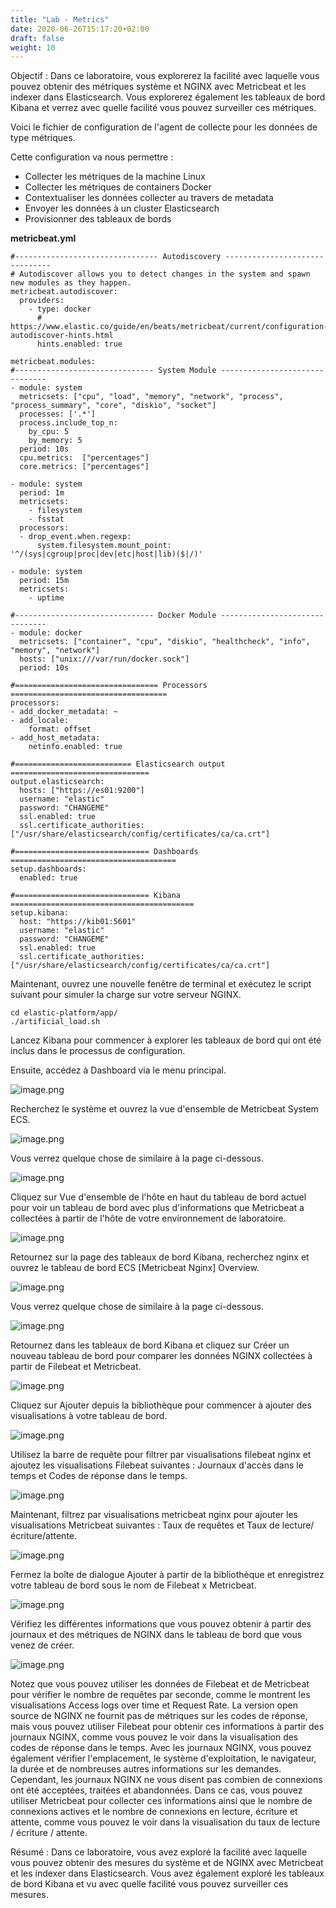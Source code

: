 ```yaml
---
title: "Lab - Metrics"
date: 2020-06-26T15:17:20+02:00
draft: false
weight: 10
---
```


Objectif : Dans ce laboratoire, vous explorerez la facilité avec laquelle vous pouvez obtenir des métriques système et NGINX avec Metricbeat et les indexer dans Elasticsearch. Vous explorerez également les tableaux de bord Kibana et verrez avec quelle facilité vous pouvez surveiller ces métriques.

Voici le fichier de configuration de l'agent de collecte pour les données de type métriques.

Cette configuration va nous permettre :
- Collecter les métriques de la machine Linux
- Collecter les métriques de containers Docker
- Contextualiser les données collecter au travers de metadata
- Envoyer les données à un cluster Elasticsearch
- Provisionner des tableaux de bords


**metricbeat.yml**

```
#-------------------------------- Autodiscovery -------------------------------
# Autodiscover allows you to detect changes in the system and spawn new modules as they happen.
metricbeat.autodiscover:
  providers:
    - type: docker
      # https://www.elastic.co/guide/en/beats/metricbeat/current/configuration-autodiscover-hints.html
      hints.enabled: true

metricbeat.modules:
#------------------------------- System Module -------------------------------
- module: system
  metricsets: ["cpu", "load", "memory", "network", "process", "process_summary", "core", "diskio", "socket"]
  processes: ['.*']
  process.include_top_n:
    by_cpu: 5
    by_memory: 5
  period: 10s
  cpu.metrics:  ["percentages"]
  core.metrics: ["percentages"]

- module: system
  period: 1m
  metricsets:
    - filesystem
    - fsstat
  processors:
  - drop_event.when.regexp:
      system.filesystem.mount_point: '^/(sys|cgroup|proc|dev|etc|host|lib)($|/)'

- module: system
  period: 15m
  metricsets:
    - uptime

#------------------------------- Docker Module -------------------------------
- module: docker
  metricsets: ["container", "cpu", "diskio", "healthcheck", "info", "memory", "network"]
  hosts: ["unix:///var/run/docker.sock"]
  period: 10s

#================================ Processors ===================================
processors:
- add_docker_metadata: ~
- add_locale:
    format: offset
- add_host_metadata:
    netinfo.enabled: true

#========================== Elasticsearch output ===============================
output.elasticsearch:
  hosts: ["https://es01:9200"]
  username: "elastic"
  password: "CHANGEME"
  ssl.enabled: true
  ssl.certificate_authorities: ["/usr/share/elasticsearch/config/certificates/ca/ca.crt"]

#============================== Dashboards =====================================
setup.dashboards:
  enabled: true

#============================== Kibana =========================================
setup.kibana:
  host: "https://kib01:5601"
  username: "elastic"
  password: "CHANGEME"
  ssl.enabled: true
  ssl.certificate_authorities: ["/usr/share/elasticsearch/config/certificates/ca/ca.crt"]
```


Maintenant, ouvrez une nouvelle fenêtre de terminal et exécutez le script suivant pour simuler la charge sur votre serveur NGINX.

```
cd elastic-platform/app/
./artificial_load.sh
```

Lancez Kibana pour commencer à explorer les tableaux de bord qui ont été inclus dans le processus de configuration.

Ensuite, accédez à Dashboard via le menu principal.

![image.png](/elastic-tutorial/images/attachments/debutant/dashboard-menu.png)

Recherchez le système et ouvrez la vue d'ensemble de Metricbeat System ECS.

![image.png](/elastic-tutorial/images/attachments/debutant/metricbeat-dashboards.png)

Vous verrez quelque chose de similaire à la page ci-dessous.

![image.png](/elastic-tutorial/images/attachments/debutant/metricbeat-system-dashboard.png)

Cliquez sur Vue d'ensemble de l'hôte en haut du tableau de bord actuel pour voir un tableau de bord avec plus d'informations que Metricbeat a collectées à partir de l'hôte de votre environnement de laboratoire.

![image.png](/elastic-tutorial/images/attachments/debutant/metricbeat-host-overview-dashboard.png)


Retournez sur la page des tableaux de bord Kibana, recherchez nginx et ouvrez le tableau de bord ECS [Metricbeat Nginx] Overview.

![image.png](/elastic-tutorial/images/attachments/debutant/nginx-dashboards.png)

Vous verrez quelque chose de similaire à la page ci-dessous.

![image.png](/elastic-tutorial/images/attachments/debutant/metricbeat-nginx-dashboard.png)

Retournez dans les tableaux de bord Kibana et cliquez sur Créer un nouveau tableau de bord pour comparer les données NGINX collectées à partir de Filebeat et Metricbeat.

![image.png](/elastic-tutorial/images/attachments/debutant/filebeat-metricbeat-1.png)

Cliquez sur Ajouter depuis la bibliothèque pour commencer à ajouter des visualisations à votre tableau de bord.

![image.png](/elastic-tutorial/images/attachments/debutant/filebeat-metricbeat-2.png)

Utilisez la barre de requête pour filtrer par visualisations filebeat nginx et ajoutez les visualisations Filebeat suivantes : Journaux d'accès dans le temps et Codes de réponse dans le temps.

![image.png](/elastic-tutorial/images/attachments/debutant/filebeat-metricbeat-3.png)

Maintenant, filtrez par visualisations metricbeat nginx pour ajouter les visualisations Metricbeat suivantes : Taux de requêtes et Taux de lecture/écriture/attente.

![image.png](/elastic-tutorial/images/attachments/debutant/filebeat-metricbeat-4.png)

Fermez la boîte de dialogue Ajouter à partir de la bibliothèque et enregistrez votre tableau de bord sous le nom de Filebeat x Metricbeat.

![image.png](/elastic-tutorial/images/attachments/debutant/filebeat-metricbeat-5.png)

Vérifiez les différentes informations que vous pouvez obtenir à partir des journaux et des métriques de NGINX dans le tableau de bord que vous venez de créer.

![image.png](/elastic-tutorial/images/attachments/debutant/filebeat-metricbeat-6.png)

Notez que vous pouvez utiliser les données de Filebeat et de Metricbeat pour vérifier le nombre de requêtes par seconde, comme le montrent les visualisations Access logs over time et Request Rate. La version open source de NGINX ne fournit pas de métriques sur les codes de réponse, mais vous pouvez utiliser Filebeat pour obtenir ces informations à partir des journaux NGINX, comme vous pouvez le voir dans la visualisation des codes de réponse dans le temps. Avec les journaux NGINX, vous pouvez également vérifier l'emplacement, le système d'exploitation, le navigateur, la durée et de nombreuses autres informations sur les demandes. Cependant, les journaux NGINX ne vous disent pas combien de connexions ont été acceptées, traitées et abandonnées. Dans ce cas, vous pouvez utiliser Metricbeat pour collecter ces informations ainsi que le nombre de connexions actives et le nombre de connexions en lecture, écriture et attente, comme vous pouvez le voir dans la visualisation du taux de lecture / écriture / attente.

Résumé : Dans ce laboratoire, vous avez exploré la facilité avec laquelle vous pouvez obtenir des mesures du système et de NGINX avec Metricbeat et les indexer dans Elasticsearch. Vous avez également exploré les tableaux de bord Kibana et vu avec quelle facilité vous pouvez surveiller ces mesures.

